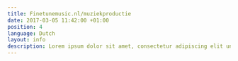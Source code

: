 ```yaml
---
title: Finetunemusic.nl/muziekproductie
date: 2017-03-05 11:42:00 +01:00
position: 4
language: Dutch
layout: info
description: Lorem ipsum dolor sit amet, consectetur adipiscing elit unde omnis.
---
```



